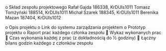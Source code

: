 


o	Skład zespołu projektowego
    Rafał Gajda 186338, KrDUIs1011
    Tomasz Tomżyński 188514, KrDUIs1011
    Michał Szarek 188345, KrDUIs1011
    Berenika Mazan 187404, KrDUIs1012


o	Opis projektu
o	Link do systemu zarządzania projektem
o	Prototyp projektu
o	Raport prac każdego członka zespołu
  	Wykaz wykonanych prac
  	Czas wykonania każdej z prac (z dokładnością do ½ godziny)
  	Łączny bilans godzin każdego z członków zespołu
